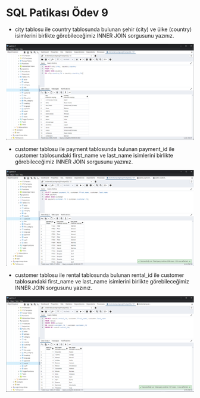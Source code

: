 # SQL Patikası Ödev 9

- city tablosu ile country tablosunda bulunan şehir (city) ve ülke (country) isimlerini birlikte görebileceğimiz INNER JOIN sorgusunu yazınız.

![1.Sorgu](https://github.com/Bersarks/patika.dev-Projects/blob/main/SQL/dvdrental_homework9/Images/1.Sorgu.png)

- customer tablosu ile payment tablosunda bulunan payment_id ile customer tablosundaki first_name ve last_name isimlerini birlikte görebileceğimiz INNER JOIN sorgusunu yazınız.

![2.Sorgu](https://github.com/Bersarks/patika.dev-Projects/blob/main/SQL/dvdrental_homework9/Images/2.Sorgu.png)

- customer tablosu ile rental tablosunda bulunan rental_id ile customer tablosundaki first_name ve last_name isimlerini birlikte görebileceğimiz INNER JOIN sorgusunu yazınız.

![3.Sorgu](https://github.com/Bersarks/patika.dev-Projects/blob/main/SQL/dvdrental_homework9/Images/3.Sorgu.png)
